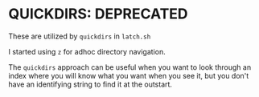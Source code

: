 # QUICKDIRS: DEPRECATED

These are utilized by `quickdirs` in `latch.sh`

I started using `z` for adhoc directory navigation.

The `quickdirs` approach can be useful when you want to look through an index
where you will know what you want when you see it, but you don't have an identifying
string to find it at the outstart.

